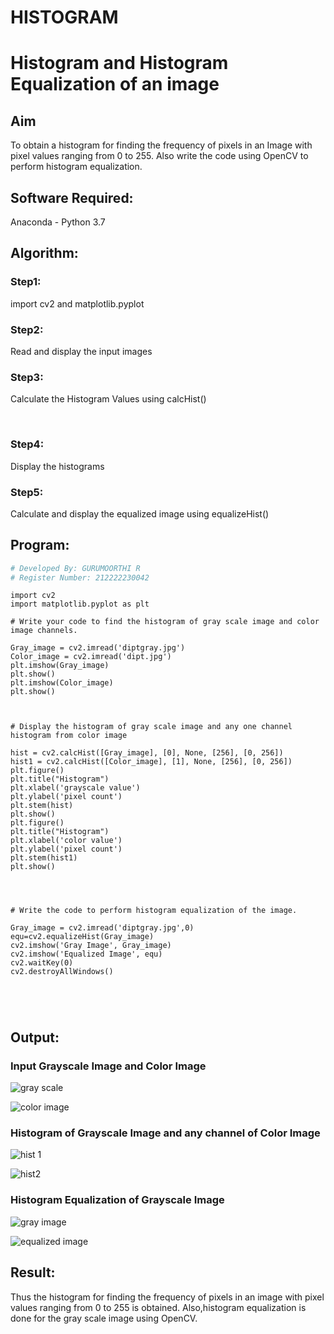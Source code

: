 # HISTOGRAM
# Histogram and Histogram Equalization of an image
## Aim
To obtain a histogram for finding the frequency of pixels in an Image with pixel values ranging from 0 to 255. Also write the code using OpenCV to perform histogram equalization.

## Software Required:
Anaconda - Python 3.7

## Algorithm:
### Step1:

import cv2 and matplotlib.pyplot
<br>
### Step2:

Read and display the input images
<br>
### Step3:

Calculate the Histogram Values using calcHist()

<br>

### Step4:

Display the histograms
<br>

### Step5:

Calculate and display the equalized image using equalizeHist()
<br>

## Program:
```python
# Developed By: GURUMOORTHI R
# Register Number: 212222230042
```
```
import cv2
import matplotlib.pyplot as plt

# Write your code to find the histogram of gray scale image and color image channels.

Gray_image = cv2.imread('diptgray.jpg')
Color_image = cv2.imread('dipt.jpg')
plt.imshow(Gray_image)
plt.show()
plt.imshow(Color_image)
plt.show()



# Display the histogram of gray scale image and any one channel histogram from color image

hist = cv2.calcHist([Gray_image], [0], None, [256], [0, 256])
hist1 = cv2.calcHist([Color_image], [1], None, [256], [0, 256])
plt.figure()
plt.title("Histogram")
plt.xlabel('grayscale value')
plt.ylabel('pixel count')
plt.stem(hist)
plt.show()
plt.figure()
plt.title("Histogram")
plt.xlabel('color value')
plt.ylabel('pixel count')
plt.stem(hist1)
plt.show()




# Write the code to perform histogram equalization of the image. 

Gray_image = cv2.imread('diptgray.jpg',0)
equ=cv2.equalizeHist(Gray_image)
cv2.imshow('Gray Image', Gray_image)
cv2.imshow('Equalized Image', equ)
cv2.waitKey(0)
cv2.destroyAllWindows()





```
## Output:
### Input Grayscale Image and Color Image

![gray scale](https://github.com/gururamu08/HISTOGRAM/assets/118707009/eb080ad8-f65a-4e63-93b7-3adcadf18b14)

![color image](https://github.com/gururamu08/HISTOGRAM/assets/118707009/1744b6fa-c26f-442a-99e3-f32211f93798)





### Histogram of Grayscale Image and any channel of Color Image

![hist 1](https://github.com/gururamu08/HISTOGRAM/assets/118707009/d69ab1cf-4e63-4661-b61a-b84e46eef333)

![hist2](https://github.com/gururamu08/HISTOGRAM/assets/118707009/0d2c2474-d7ba-457f-865c-171e30f4af14)




### Histogram Equalization of Grayscale Image


![gray image](https://github.com/gururamu08/HISTOGRAM/assets/118707009/665eaf13-8293-42fb-b501-4136d5406df4)


![equalized image](https://github.com/gururamu08/HISTOGRAM/assets/118707009/9b546c55-5ec8-4830-9cab-a7677fe67742)


## Result: 
Thus the histogram for finding the frequency of pixels in an image with pixel values ranging from 0 to 255 is obtained. Also,histogram equalization is done for the gray scale image using OpenCV.
